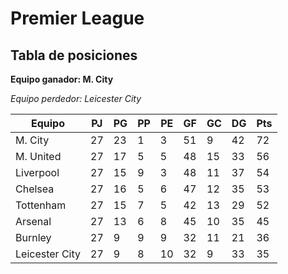 # Premier League

## Tabla de posiciones

**Equipo ganador: M. City**

_Equipo perdedor: Leicester City_


| Equipo         | PJ | PG | PP | PE | GF | GC | DG | Pts |
|----------------|----|----|----|----|----|----|----|-----|
| M. City        | 27 | 23 | 1  | 3  | 51 | 9  | 42 | 72  |
| M. United      | 27 | 17 | 5  | 5  | 48 | 15 | 33 | 56  |
| Liverpool      | 27 | 15 | 9  | 3  | 48 | 11 | 37 | 54  |
| Chelsea        | 27 | 16 | 5  | 6  | 47 | 12 | 35 | 53  |
| Tottenham      | 27 | 15 | 7  | 5  | 42 | 13 | 29 | 52  |
| Arsenal        | 27 | 13 | 6  | 8  | 45 | 10 | 35 | 45  |
| Burnley        | 27 | 9  | 9  | 9  | 32 | 11 | 21 | 36  |
| Leicester City | 27 | 9  | 8  | 10 | 32 | 9  | 33 | 35  |
